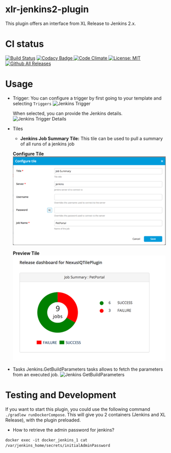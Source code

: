 # xlr-jenkins2-plugin

This plugin offers an interface from XL Release to Jenkins 2.x. 

# CI status #

[![Build Status][xlr-jenkins2-plugin-travis-image]][xlr-jenkins2-plugin-travis-url]
[![Codacy Badge][xlr-jenkins2-plugin-codacy-image] ][xlr-jenkins2-plugin-codacy-url]
[![Code Climate][xlr-jenkins2-plugin-code-climate-image] ][xlr-jenkins2-plugin-code-climate-url]
[![License: MIT][xlr-jenkins2-plugin-license-image] ][xlr-jenkins2-plugin-license-url]
[![Github All Releases][xlr-jenkins2-plugin-downloads-image] ]()


[xlr-jenkins2-plugin-travis-image]: https://travis-ci.org/xebialabs-community/xlr-jenkins2-plugin.svg?branch=master
[xlr-jenkins2-plugin-travis-url]: https://travis-ci.org/xebialabs-community/xlr-jenkins2-plugin
[xlr-jenkins2-plugin-codacy-image]: https://api.codacy.com/project/badge/Grade/a6f64efd62f341acb50f67c511d3fb42
[xlr-jenkins2-plugin-codacy-url]: https://www.codacy.com/app/joris-dewinne/xlr-jenkins2-plugin
[xlr-jenkins2-plugin-code-climate-image]: https://codeclimate.com/github/xebialabs-community/xlr-jenkins2-plugin/badges/gpa.svg
[xlr-jenkins2-plugin-code-climate-url]: https://codeclimate.com/github/xebialabs-community/xlr-jenkins2-plugin
[xlr-jenkins2-plugin-license-image]: https://img.shields.io/badge/License-MIT-yellow.svg
[xlr-jenkins2-plugin-license-url]: https://opensource.org/licenses/MIT
[xlr-jenkins2-plugin-downloads-image]: https://img.shields.io/github/downloads/xebialabs-community/xlr-jenkins2-plugin/total.svg


# Usage #
* Trigger: You can configure a trigger by first going to your template and selecting `Triggers`
  ![Jenkins Trigger](images/jenkins_trigger.png)
  
  When selected, you can provide the Jenkins details.
  ![Jenkins Trigger Details](images/jenkins_trigger_details.png)

* Tiles
    * **Jenkins Job Summary Tile:**
    This tile can be used to pull a summary of all runs of a jenkins job
    
    **Configure Tile**
    ![Configure tile](images/jenkins_jobsummarytile_configure.png)
    
    **Preview Tile**
    ![Configure tile](images/jenkins_jobsummarytile.png)

* Tasks Jenkins.GetBuildParameters tasks allows to fetch the parameters from an executed job.
 ![Jenkins GetBuildParameters](images/jenkins_get_parameters.png) 

# Testing and Development #
If you want to start this plugin, you could use the following command `./gradlew runDockerCompose`. 
This will give you 2 containers (Jenkins and XL Release), with the plugin preloaded.

* How to retrieve the admin password for jenkins? 

`docker exec -it docker_jenkins_1 cat /var/jenkins_home/secrets/initialAdminPassword` 



